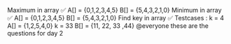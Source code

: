Maximum in array ✅
A[] = {0,1,2,3,4,5}
B[] = {5,4,3,2,1,0}
Minimum in array ✅
A[] = {0,1,2,3,4,5}
B[] = {5,4,3,2,1,0}
Find key in array ✅
Testcases : 
k = 4
A[] = {1,2,5,4,0}
k = 33
B[] = {11, 22, 33 ,44}
@everyone  these are the questions for day 2 